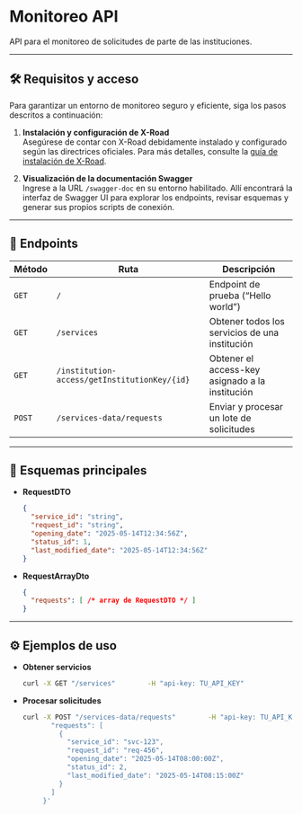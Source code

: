 # Monitoreo API

API para el monitoreo de solicitudes de parte de las instituciones.

---

## 🛠️ Requisitos y acceso

Para garantizar un entorno de monitoreo seguro y eficiente, siga los pasos descritos a continuación:

1. **Instalación y configuración de X-Road**  
   Asegúrese de contar con X-Road debidamente instalado y configurado según las directrices oficiales. Para más detalles, consulte la [guía de instalación de X-Road](https://github.com/ogticrd/xroad-members/blob/master/README.md).

2. **Visualización de la documentación Swagger**  
   Ingrese a la URL `/swagger-doc` en su entorno habilitado. Allí encontrará la interfaz de Swagger UI para explorar los endpoints, revisar esquemas y generar sus propios scripts de conexión.  

---

## 📌 Endpoints

| Método | Ruta                                                      | Descripción                                                           |
| ------ | --------------------------------------------------------- | --------------------------------------------------------------------- |
| `GET`  | `/`                                                       | Endpoint de prueba (“Hello world”)                                    |
| `GET`  | `/services`                                               | Obtener todos los servicios de una institución                        |
| `GET`  | `/institution-access/getInstitutionKey/{id}`              | Obtener el access-key asignado a la institución                       |
| `POST` | `/services-data/requests`                                 | Enviar y procesar un lote de solicitudes                              |

---

## 💾 Esquemas principales

- **RequestDTO**  
  ```json
  {
    "service_id": "string",
    "request_id": "string",
    "opening_date": "2025-05-14T12:34:56Z",
    "status_id": 1,
    "last_modified_date": "2025-05-14T12:34:56Z"
  }
  ```
- **RequestArrayDto**  
  ```json
  {
    "requests": [ /* array de RequestDTO */ ]
  }
  ```

---

## ⚙️ Ejemplos de uso

- **Obtener servicios**  
  ```bash
  curl -X GET "/services"        -H "api-key: TU_API_KEY"
  ```

- **Procesar solicitudes**  
  ```bash
  curl -X POST "/services-data/requests"        -H "api-key: TU_API_KEY"        -H "Content-Type: application/json"        -d '{
         "requests": [
           {
             "service_id": "svc-123",
             "request_id": "req-456",
             "opening_date": "2025-05-14T08:00:00Z",
             "status_id": 2,
             "last_modified_date": "2025-05-14T08:15:00Z"
           }
         ]
       }'
  ```